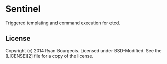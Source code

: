 Sentinel
========
Triggered templating and command execution for etcd.

License
-------
Copyright (c) 2014 Ryan Bourgeois. Licensed under BSD-Modified. See the
[LICENSE][2] file for a copy of the license.
